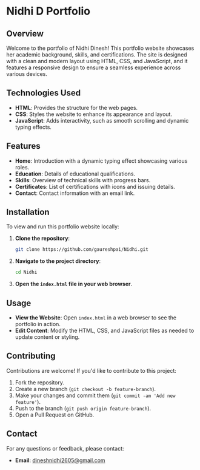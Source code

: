 # Nidhi D Portfolio

## Overview

Welcome to the portfolio of Nidhi Dinesh! This portfolio website showcases her academic background, skills, and certifications. The site is designed with a clean and modern layout using HTML, CSS, and JavaScript, and it features a responsive design to ensure a seamless experience across various devices.

## Technologies Used

- **HTML**: Provides the structure for the web pages.
- **CSS**: Styles the website to enhance its appearance and layout.
- **JavaScript**: Adds interactivity, such as smooth scrolling and dynamic typing effects.

## Features

- **Home**: Introduction with a dynamic typing effect showcasing various roles.
- **Education**: Details of educational qualifications.
- **Skills**: Overview of technical skills with progress bars.
- **Certificates**: List of certifications with icons and issuing details.
- **Contact**: Contact information with an email link.

## Installation

To view and run this portfolio website locally:

1. **Clone the repository**:
   ```bash
   git clone https://github.com/gaureshpai/Nidhi.git
   ```

2. **Navigate to the project directory**:
   ```bash
   cd Nidhi
   ```

3. **Open the `index.html` file in your web browser**.

## Usage

- **View the Website**: Open `index.html` in a web browser to see the portfolio in action.
- **Edit Content**: Modify the HTML, CSS, and JavaScript files as needed to update content or styling.

## Contributing

Contributions are welcome! If you'd like to contribute to this project:

1. Fork the repository.
2. Create a new branch (`git checkout -b feature-branch`).
3. Make your changes and commit them (`git commit -am 'Add new feature'`).
4. Push to the branch (`git push origin feature-branch`).
5. Open a Pull Request on GitHub.

## Contact

For any questions or feedback, please contact:

- **Email**: [dineshnidhi2605@gmail.com](mailto:dineshnidhi2605@gmail.com)

